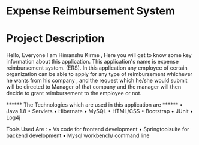 # Expense Reimbursement System


# Project Description
Hello, Everyone I am Himanshu Kirme , 
	Here you will get to know some key information about this application.
This application's name is expense reimbursement system. (ERS). 
In this application any employee of certain organization can be able to
apply for any type of reimbursement whichever he wants from his company , 
and the request which he/she would submit will be directed to Manager of that
company and the manager will then decide to grant reimbursement to the employee or not.
 
****** The Technologies which are used in this application are ******
• Java 1.8
• Servlets
• Hibernate
• MySQL
• HTML/CSS
• Bootstrap
• JUnit
• Log4j

Tools Used Are :
• Vs code for frontend development
• Springtoolsuite for backend development
• Mysql workbench/ command line
